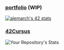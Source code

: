 ### [portfolio](https://antoinelemarchand.xyz) (WIP)
[![alemarch's 42 stats](https://badge42.vercel.app/api/v2/cl167flm2000609l6jc2uzqsh/stats?cursusId=21&coalitionId=46)](https://github.com/JaeSeoKim/badge42)
### [42Cursus](https://github.com/AntoineLemarchand/42Cursus)
![Your Repository's Stats](https://github-readme-stats.vercel.app/api/top-langs/?username=AntoineLemarchand&theme=blue-green)
